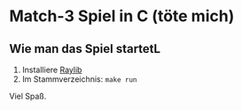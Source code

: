 # Match-3 Spiel in C (töte mich)

## Wie man das Spiel startetL
1. Installiere [Raylib](https://www.raylib.com/)
2. Im Stammverzeichnis: ```make run``` 

Viel Spaß. 